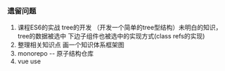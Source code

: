 ### 遗留问题
1.  课程ES6的实战 tree的开发 （开发一个简单的tree型结构）未明白的知识，tree的数据被选中 下边子组件也被选中的实现方式(class refs的实现)
2. 整理相关知识点 画一个知识体系框架图
3. monorepo -- 原子结构仓库
4. vue use